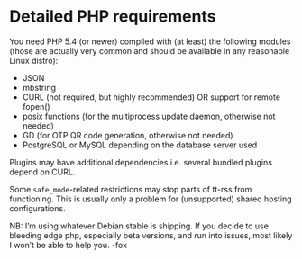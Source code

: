 Detailed PHP requirements
=========================

You need PHP 5.4 (or newer) compiled with (at least) the following modules (those
are actually very common and should be available in any reasonable Linux distro):

-   JSON
-   mbstring
-   CURL (not required, but highly recommended) OR support for remote
    fopen()
-   posix functions (for the multiprocess update daemon, otherwise not
    needed)
-   GD (for OTP QR code generation, otherwise not needed)
-   PostgreSQL or MySQL depending on the database server used

Plugins may have additional dependencies i.e. several bundled plugins depend on CURL.

Some <code>safe\_mode</code>-related restrictions may stop parts of tt-rss from
functioning. This is usually only a problem for (unsupported) shared
hosting configurations.

NB: I’m using whatever Debian stable is shipping. If you decide to use bleeding edge php, especially beta
versions, and run into issues, most likely I won’t be able to help you. -fox
